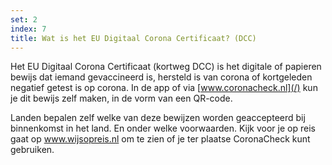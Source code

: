 ```yaml
---
set: 2
index: 7
title: Wat is het EU Digitaal Corona Certificaat? (DCC)
---
```

Het EU Digitaal Corona Certificaat (kortweg DCC) is het digitale of papieren bewijs dat iemand gevaccineerd is, hersteld is van corona of kortgeleden negatief getest is op corona. In de app of via [www.coronacheck.nl](/) kun je dit bewijs zelf maken, in de vorm van een QR-code.

Landen bepalen zelf welke van deze bewijzen worden geaccepteerd bij binnenkomst in het land. En onder welke voorwaarden. Kijk voor je op reis gaat op <a href="https://www.wijsopreis.nl" rel="noopener noreferrer" target="_blank">www.wijsopreis.nl</a> om te zien of je ter plaatse CoronaCheck kunt gebruiken.
